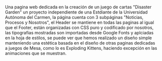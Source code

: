Una pagina web dedicada en la creación de un juego de cartas "Disaster Garden" un proyecto independiente de una Estdiante de la Universidad Autónoma del Carmen, la página cuenta con 3 subpáginas "Noticias, Procesos
y Nosotros", el Header se mantiene en todas las paginas al igual que el Footer, están organizadas con CSS puro y codificado por nosotros, las tipografias mostradas son importadas desde Google Fonts y aplciadas
en la hoja de estilos, se puede ver que hemos realizado un diseño simple manteniendo una estética basada en el diseño de otras paginas dedicadas a juegos de Mesa, como lo es Exploding Kittens, haciendo 
excepción en las animaciones que se muestran.
